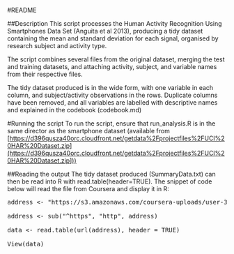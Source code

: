 #README

##Description
This script processes the Human Activity Recognition Using Smartphones Data Set (Anguita et al 2013), producing a tidy dataset containing the mean and standard deviation for each signal, organised by research subject and activity type.

The script combines several files from the original dataset, merging the test and training datasets, and attaching activity, subject, and variable names from their respective files.

The tidy dataset produced is in the wide form, with one variable in each column, and subject/activity observations in the rows.  Duplicate columns have been removed, and all variables are labelled with descriptive names and explained in the codebook (codebook.md)

#Running the script
To run the script, ensure that run_analysis.R is in the same director as the smartphone dataset (available from [https://d396qusza40orc.cloudfront.net/getdata%2Fprojectfiles%2FUCI%20HAR%20Dataset.zip](https://d396qusza40orc.cloudfront.net/getdata%2Fprojectfiles%2FUCI%20HAR%20Dataset.zip]))

##Reading the output
The tidy dataset produced (SummaryData.txt) can then be read into R with read.table(header=TRUE).  The snippet of code below will read the file from Coursera and display it in R:

<pre>
address <- "https://s3.amazonaws.com/coursera-uploads/user-3eb2577b0bba314b191e14ea/975115/asst-3/bcec5950497711e588e9117750314cfe.txt"
<br/>address <- sub("^https", "http", address)
<br/>data <- read.table(url(address), header = TRUE) 
<br/>View(data)
</pre>







